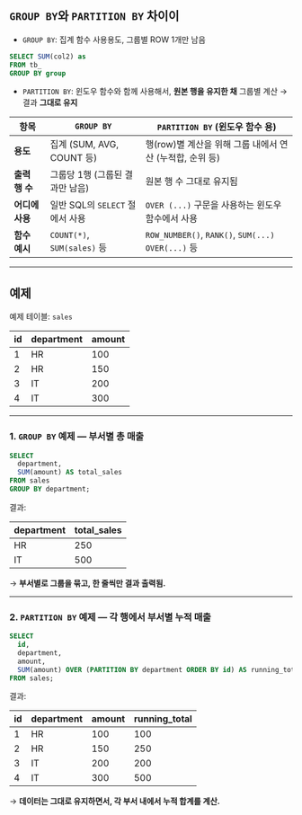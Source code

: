 ## `GROUP BY`와 `PARTITION BY` 차이이


* `GROUP BY`: 집계 함수 사용용도, 그룹별 ROW 1개만 남음

```sql
SELECT SUM(col2) as 
FROM tb_
GROUP BY group
```

* `PARTITION BY`: 윈도우 함수와 함께 사용해서, **원본 행을 유지한 채** 그룹별 계산 → 결과 **그대로 유지**




| 항목         | `GROUP BY`                 | `PARTITION BY` (윈도우 함수 용)                        |
| ---------- | -------------------------- | ------------------------------------------------ |
| **용도**     | 집계 (SUM, AVG, COUNT 등)     | 행(row)별 계산을 위해 그룹 내에서 연산 (누적합, 순위 등)             |
| **출력 행 수** | 그룹당 1행 (그룹된 결과만 남음)        | 원본 행 수 그대로 유지됨                                   |
| **어디에 사용** | 일반 SQL의 `SELECT` 절에서 사용    | `OVER (...)` 구문을 사용하는 윈도우 함수에서 사용                |
| **함수 예시**  | `COUNT(*)`, `SUM(sales)` 등 | `ROW_NUMBER()`, `RANK()`, `SUM(...) OVER(...)` 등 |

---

## 예제

예제 테이블: `sales`

| id | department | amount |
| -- | ---------- | ------ |
| 1  | HR         | 100    |
| 2  | HR         | 150    |
| 3  | IT         | 200    |
| 4  | IT         | 300    |

---

### 1. `GROUP BY` 예제 — 부서별 총 매출

```sql
SELECT
  department,
  SUM(amount) AS total_sales
FROM sales
GROUP BY department;
```

결과:

| department | total\_sales |
| ---------- | ------------ |
| HR         | 250          |
| IT         | 500          |

→ **부서별로 그룹을 묶고, 한 줄씩만 결과 출력됨.**

---

### 2. `PARTITION BY` 예제 — 각 행에서 부서별 누적 매출

```sql
SELECT
  id,
  department,
  amount,
  SUM(amount) OVER (PARTITION BY department ORDER BY id) AS running_total
FROM sales;
```

결과:

| id | department | amount | running\_total |
| -- | ---------- | ------ | -------------- |
| 1  | HR         | 100    | 100            |
| 2  | HR         | 150    | 250            |
| 3  | IT         | 200    | 200            |
| 4  | IT         | 300    | 500            |

→ **데이터는 그대로 유지하면서, 각 부서 내에서 누적 합계를 계산.**
